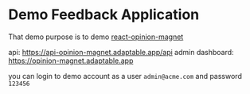 # Demo Feedback Application

That demo purpose is to demo [react-opinion-magnet](https://www.npmjs.com/package/react-opinion-magnet) 

api: https://api-opinion-magnet.adaptable.app/api
admin dashboard: https://opinion-magnet.adaptable.app

you can login to demo account as a user `admin@acme.com` and password `123456`


